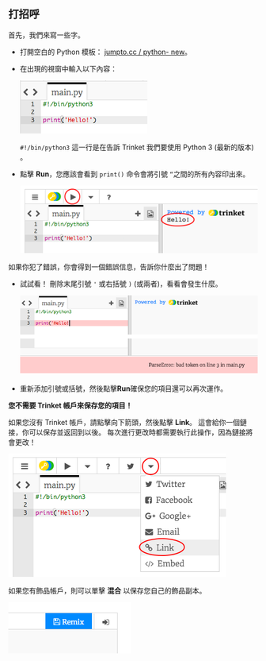 ## 打招呼

首先，我們來寫一些字。

+ 打開空白的 Python 模板： <a href="http://jumpto.cc/python-new" target="_blank">jumpto.cc / python- new</a>。

+ 在出現的視窗中輸入以下內容：
    
    ![截圖](images/me-hi.png)
    
    `#!/bin/python3` 這一行是在告訴 Trinket 我們要使用 Python 3 (最新的版本) 。

+ 點擊 **Run**，您應該會看到 `print()` 命令會將引號 `“`之間的所有內容印出來。
    
    ![截圖](images/me-hi-test.png)

如果你犯了錯誤，你會得到一個錯誤信息，告訴你什麼出了問題！

+ 試試看！ 刪除末尾引號 `'` 或右括號 `)` (或兩者)，看看會發生什麼。
    
    ![截圖](images/me-syntax.png)

+ 重新添加引號或括號，然後點擊**Run**確保您的項目還可以再次運作。

**您不需要 Trinket 帳戶來保存您的項目！**

如果您沒有 Trinket 帳戶，請點擊向下箭頭，然後點擊 **Link**。 這會給你一個鏈接，你可以保存並返回到以後。 每次進行更改時都需要執行此操作，因為鏈接將會更改！

![截圖](images/me-link.png)

如果您有飾品帳戶，則可以單擊 **混合** 以保存您自己的飾品副本。

![截圖](images/me-remix.png)